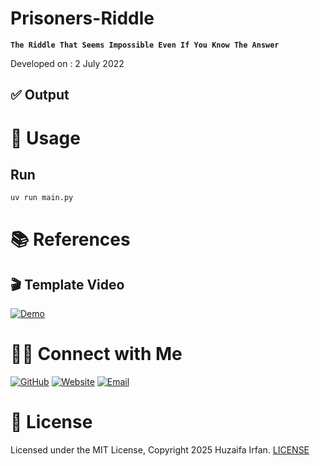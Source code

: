 # Prisoners-Riddle
**`The Riddle That Seems Impossible Even If You Know The Answer`**

Developed on : 2 July 2022

<!-- •[Link](#)

<hr>

## 🎬 Demo Video

[![Demo](https://img.youtube.com/vi/video_id/0.jpg)](https://www.youtube.com/watch?v=video_id)

![overview](overview.drawio.png)

-->


 

## ✅ Output

# 🚀 Usage
## Run
```sh
uv run main.py
```


# 📚 References

## 🎬 Template Video
[![Demo](https://img.youtube.com/vi/iSNsgj1OCLA/0.jpg)](https://www.youtube.com/watch?v=iSNsgj1OCLA)

# 🤝🏻 Connect with Me

[![GitHub](https://img.shields.io/badge/Github-%23222.svg?style=for-the-badge&logo=github&logoColor=white)](https://github.com/HuzaifaIrfan/)
[![Website](https://img.shields.io/badge/Website-%23222.svg?style=for-the-badge&logo=google-chrome&logoColor==%234285F4)](https://www.huzaifairfan.com)
[![Email](https://img.shields.io/badge/Email-%23222.svg?style=for-the-badge&logo=gmail&logoColor=%23D14836)](mailto:hi@huzaifairfan.com)

# 📜 License

Licensed under the MIT License, Copyright 2025 Huzaifa Irfan. [LICENSE](LICENSE)
